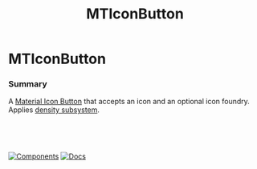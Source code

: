 ﻿---
uid: C.MTIconButton
title: MTIconButton
---
# MTIconButton

### Summary

A [Material Icon Button](https://material.io/develop/web/components/buttons/icon-buttons/) that accepts an icon and an optional icon foundry. Applies [density subsystem](xref:A.Density).

&nbsp;

&nbsp;

[![Components](https://img.shields.io/static/v1?label=Components&message=Core&color=blue)](xref:A.CoreComponents)
[![Docs](https://img.shields.io/static/v1?label=API%20Documentation&message=MTIconButton&color=brightgreen)](xref:BlazorMdc.MTIconButton)